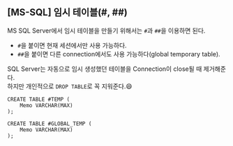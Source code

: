 ## [MS-SQL] 임시 테이블(#, ##)

MS SQL Server에서 임시 테이블을 만들기 위해서는 `#`과 `##`을 이용하면 된다.

- `#`을 붙이면 현재 세션에서만 사용 가능하다.
- `##`을 붙이면 다른 connection에서도 사용 가능하다(global temporary table).

SQL Server는 자동으로 임시 생성했던 테이블을 Connection이 close될 때 제거해준다.  
하지만 개인적으로 `DROP TABLE`로 꼭 지워준다.😄

```
CREATE TABLE #TEMP (
    Memo VARCHAR(MAX)
);
```

```
CREATE TABLE #GLOBAL_TEMP (
    Memo VARCHAR(MAX)
);
```